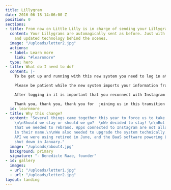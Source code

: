```yaml
---
title: Lillygram
date: 2016-06-18 14:06:00 Z
position: 0
sections:
- title: From now on Little Lilly is in charge of sending your Lillygrams
  content: Your Lillygrams are automagically sent as before. Just with a new brand
    and updated technology behind the scenes.
  image: "/uploads/letter2.jpg"
  actions:
  - label: Learn more
    link: "#learnmore"
  type: hero
- title: What do I need to do?
  content: |-
    To be get up and running with this new system you need to log in at [www.littlelilly.no/login](/login), or use the button in the top right corner.

    Please be patient while the new system imports your information from the old system.

    After logging in it is important that you reconnect with Instagram by using the "Connect to Instagram" button.

    Thank you, thank you, thank you for  joining us in this transition!
  id: learnmore
- title: Why this change?
  content: "Several things came together this year to force us to take an active stance.
    \n\nShould we stay or should we go?  \nWe decided to stay! \n\nBut in order to
    that we needed to rebrand. Apps connected to Instagram are not allowed \"gram\"
    in their name.\n\nWe also needed to upgrade the system technically. The Instagram
    API we were using retired in June, and the BaaS software powering Lillygram will
    shut down in January."
  image: "/uploads/about4.jpg"
  background: primary
  signature: "- Benedicte Raae, founder"
- id: gallery
  images:
  - url: "/uploads/letter1.jpg"
  - url: "/uploads/letter2.jpg"
layout: landing
---
```


